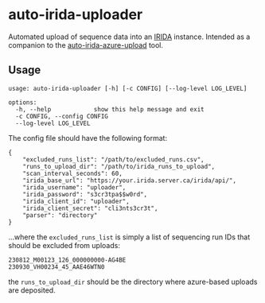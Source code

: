# auto-irida-uploader

Automated upload of sequence data into an [IRIDA](https://irida.ca/) instance. Intended as a companion to the [auto-irida-azure-upload](https://github.com/BCCDC-PHL/auto-irida-azure-upload) tool.

## Usage

```
usage: auto-irida-uploader [-h] [-c CONFIG] [--log-level LOG_LEVEL]

options:
  -h, --help            show this help message and exit
  -c CONFIG, --config CONFIG
  --log-level LOG_LEVEL
```

The config file should have the following format:

```
{
    "excluded_runs_list": "/path/to/excluded_runs.csv",
    "runs_to_upload_dir": "/path/to/irida_runs_to_upload",
    "scan_interval_seconds": 60,
    "irida_base_url": "https://your.irida.server.ca/irida/api/",
    "irida_username": "uploader",
    "irida_password": "s3cr3tpa$$w0rd",
    "irida_client_id": "uploader",
    "irida_client_secret": "cli3nts3cr3t",
    "parser": "directory"
}
```

...where the `excluded_runs_list` is simply a list of sequencing run IDs that should be excluded from uploads:

```
230812_M00123_126_000000000-AG4BE
230930_VH00234_45_AAE46WTN0
```

the `runs_to_upload_dir` should be the directory where azure-based uploads are deposited.
